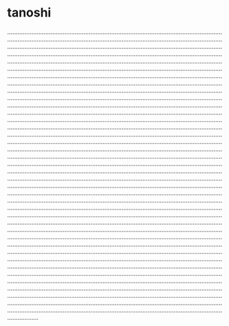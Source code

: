 # tanoshi

......................................................................................................................................................................................................................................................................................................................................................................................................................................................................................................................................................................................................................................................................................................................................................................................................................................................................................................................................................................................................................................................................................................................................................................................................................................................................................................................................................................................................................................................................................................................................................................................................................................................................................................................................................................................................................................................................................................................................................................................................................................................................................................................................................................................................................................................................................................................................................................................................................................................................................................................................................................................................................................................................................................................................................................................................................................................................................................................................................................................................................................................................................................................................................................................................................................................................................................................................................................................................................................................................................................................................................................................................................................................................................................................................................................................................................................................................................................................................................................................................................................................................................................................................................................................................................................................................................................................................................................................................................................................................................................................................................................................................................................................................................................................................................................................................................................................................................................................................................................................................................................................